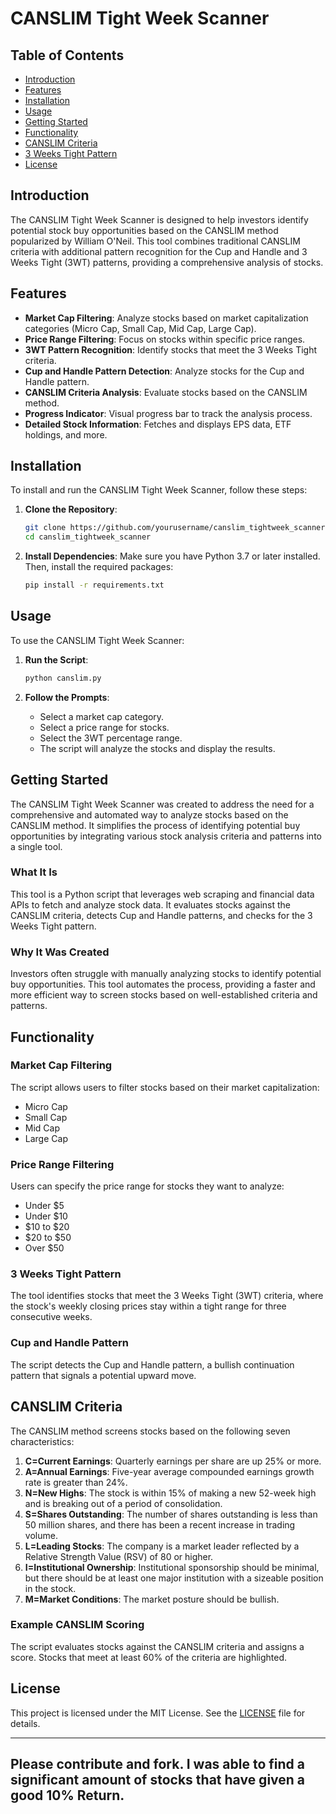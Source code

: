 # CANSLIM Tight Week Scanner

## Table of Contents
- [Introduction](#introduction)
- [Features](#features)
- [Installation](#installation)
- [Usage](#usage)
- [Getting Started](#getting-started)
- [Functionality](#functionality)
- [CANSLIM Criteria](#canslim-criteria)
- [3 Weeks Tight Pattern](#3-weeks-tight-pattern)
- [License](#license)

## Introduction
The CANSLIM Tight Week Scanner is designed to help investors identify potential stock buy opportunities based on the CANSLIM method popularized by William O'Neil. This tool combines traditional CANSLIM criteria with additional pattern recognition for the Cup and Handle and 3 Weeks Tight (3WT) patterns, providing a comprehensive analysis of stocks.

## Features
- **Market Cap Filtering**: Analyze stocks based on market capitalization categories (Micro Cap, Small Cap, Mid Cap, Large Cap).
- **Price Range Filtering**: Focus on stocks within specific price ranges.
- **3WT Pattern Recognition**: Identify stocks that meet the 3 Weeks Tight criteria.
- **Cup and Handle Pattern Detection**: Analyze stocks for the Cup and Handle pattern.
- **CANSLIM Criteria Analysis**: Evaluate stocks based on the CANSLIM method.
- **Progress Indicator**: Visual progress bar to track the analysis process.
- **Detailed Stock Information**: Fetches and displays EPS data, ETF holdings, and more.

## Installation
To install and run the CANSLIM Tight Week Scanner, follow these steps:

1. **Clone the Repository**:
    ```bash
    git clone https://github.com/yourusername/canslim_tightweek_scanner.git
    cd canslim_tightweek_scanner
    ```

2. **Install Dependencies**:
    Make sure you have Python 3.7 or later installed. Then, install the required packages:
    ```bash
    pip install -r requirements.txt
    ```

## Usage
To use the CANSLIM Tight Week Scanner:

1. **Run the Script**:
    ```bash
    python canslim.py
    ```

2. **Follow the Prompts**:
    - Select a market cap category.
    - Select a price range for stocks.
    - Select the 3WT percentage range.
    - The script will analyze the stocks and display the results.

## Getting Started
The CANSLIM Tight Week Scanner was created to address the need for a comprehensive and automated way to analyze stocks based on the CANSLIM method. It simplifies the process of identifying potential buy opportunities by integrating various stock analysis criteria and patterns into a single tool.

### What It Is
This tool is a Python script that leverages web scraping and financial data APIs to fetch and analyze stock data. It evaluates stocks against the CANSLIM criteria, detects Cup and Handle patterns, and checks for the 3 Weeks Tight pattern.

### Why It Was Created
Investors often struggle with manually analyzing stocks to identify potential buy opportunities. This tool automates the process, providing a faster and more efficient way to screen stocks based on well-established criteria and patterns.

## Functionality
### Market Cap Filtering
The script allows users to filter stocks based on their market capitalization:
- Micro Cap
- Small Cap
- Mid Cap
- Large Cap

### Price Range Filtering
Users can specify the price range for stocks they want to analyze:
- Under $5
- Under $10
- $10 to $20
- $20 to $50
- Over $50

### 3 Weeks Tight Pattern
The tool identifies stocks that meet the 3 Weeks Tight (3WT) criteria, where the stock's weekly closing prices stay within a tight range for three consecutive weeks.

### Cup and Handle Pattern
The script detects the Cup and Handle pattern, a bullish continuation pattern that signals a potential upward move.

## CANSLIM Criteria
The CANSLIM method screens stocks based on the following seven characteristics:
1. **C=Current Earnings**: Quarterly earnings per share are up 25% or more.
2. **A=Annual Earnings**: Five-year average compounded earnings growth rate is greater than 24%.
3. **N=New Highs**: The stock is within 15% of making a new 52-week high and is breaking out of a period of consolidation.
4. **S=Shares Outstanding**: The number of shares outstanding is less than 50 million shares, and there has been a recent increase in trading volume.
5. **L=Leading Stocks**: The company is a market leader reflected by a Relative Strength Value (RSV) of 80 or higher.
6. **I=Institutional Ownership**: Institutional sponsorship should be minimal, but there should be at least one major institution with a sizeable position in the stock.
7. **M=Market Conditions**: The market posture should be bullish.

### Example CANSLIM Scoring
The script evaluates stocks against the CANSLIM criteria and assigns a score. Stocks that meet at least 60% of the criteria are highlighted.

## License
This project is licensed under the MIT License. See the [LICENSE](LICENSE) file for details.

---

Please contribute and fork. I was able to find a significant amount of stocks that have given a good 10% Return. 
---

